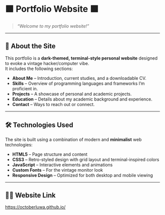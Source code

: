 # 🟩 Portfolio Website 🟩

> _“Welcome to my portfolio website!”_

---

## 🧩 About the Site

This portfolio is a **dark-themed, terminal-style personal website** designed to evoke a vintage hacker/computer vibe.  
It includes the following sections:

- **About Me** – Introduction, current studies, and a downloadable CV.
- **Skills** – Overview of programming languages and frameworks I’m proficient in.
- **Projects** – A showcase of personal and academic projects.
- **Education** – Details about my academic background and experience.
- **Contact** – Ways to reach out or connect.

---

## 🛠️ Technologies Used

The site is built using a combination of modern and **minimalist** web technologies:

- **HTML5** – Page structure and content
- **CSS3** – Retro-styled design with grid layout and terminal-inspired colors
- **JavaScript** – Interactive elements and animations
- **Custom Fonts** – For the vintage monitor look
- **Responsive Design** – Optimized for both desktop and mobile viewing

---

## 🍋‍🟩 Website Link

https://octoberluwa.github.io/